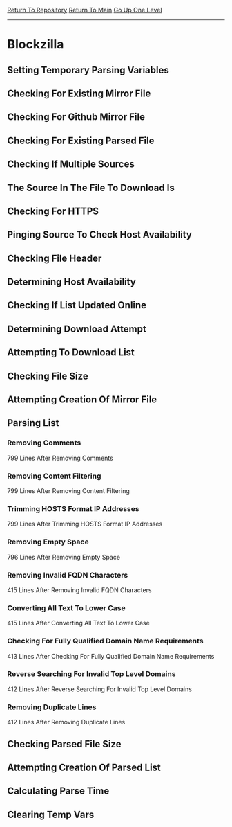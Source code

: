 [Return To Repository](https://github.com/deathbybandaid/piholeparser/)
[Return To Main](https://github.com/deathbybandaid/piholeparser/blob/master/RecentRunLogs/Mainlog.md)
[Go Up One Level](https://github.com/deathbybandaid/piholeparser/blob/master/RecentRunLogs/TopLevelScripts/30-Processing-Blacklists.md)
____________________________________
# Blockzilla
## Setting Temporary Parsing Variables
## Checking For Existing Mirror File
## Checking For Github Mirror File
## Checking For Existing Parsed File
## Checking If Multiple Sources
## The Source In The File To Download Is
## Checking For HTTPS
## Pinging Source To Check Host Availability
## Checking File Header
## Determining Host Availability
## Checking If List Updated Online
## Determining Download Attempt
## Attempting To Download List
## Checking File Size
## Attempting Creation Of Mirror File
## Parsing List
### Removing Comments
799 Lines After Removing Comments
### Removing Content Filtering
799 Lines After Removing Content Filtering
### Trimming HOSTS Format IP Addresses
799 Lines After Trimming HOSTS Format IP Addresses
### Removing Empty Space
796 Lines After Removing Empty Space
### Removing Invalid FQDN Characters
415 Lines After Removing Invalid FQDN Characters
### Converting All Text To Lower Case
415 Lines After Converting All Text To Lower Case
### Checking For Fully Qualified Domain Name Requirements
413 Lines After Checking For Fully Qualified Domain Name Requirements
### Reverse Searching For Invalid Top Level Domains
412 Lines After Reverse Searching For Invalid Top Level Domains
### Removing Duplicate Lines
412 Lines After Removing Duplicate Lines
## Checking Parsed File Size
## Attempting Creation Of Parsed List
## Calculating Parse Time
## Clearing Temp Vars
